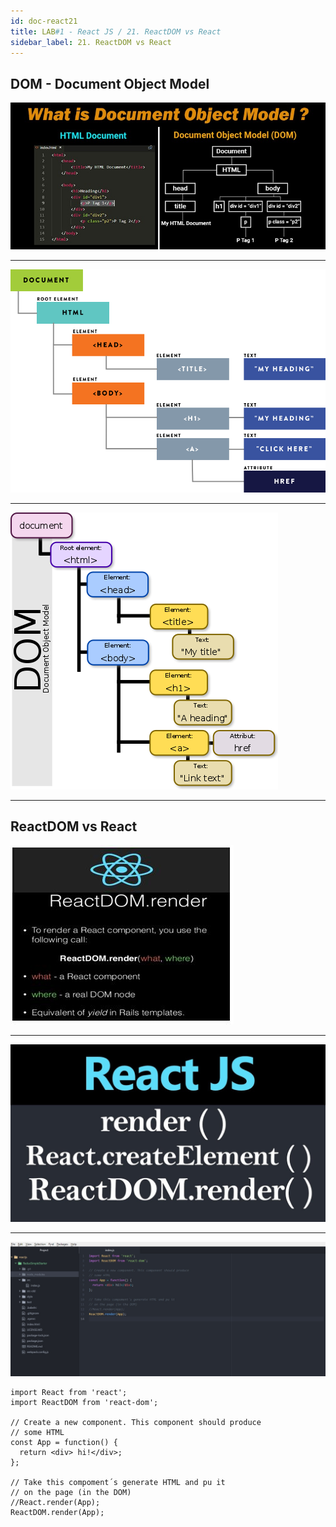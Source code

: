 ```yaml
---
id: doc-react21
title: LAB#1 - React JS / 21. ReactDOM vs React
sidebar_label: 21. ReactDOM vs React
---
```


## DOM - Document Object Model


![alt text](.\assets\React_Imagem8_1.jpg)


---



![alt text](.\assets\React_Imagem8_1.png)


---



![alt text](.\assets\React_Imagem8_2.png)


---

## ReactDOM vs React


![alt text](.\assets\React_Imagem8_2.jpg)


---

![alt text](.\assets\React_Imagem8_3.jpg)


---



![alt text](.\assets\React_Imagem8_4.jpg)



~~~
import React from 'react';
import ReactDOM from 'react-dom';

// Create a new component. This component should produce
// some HTML
const App = function() {
  return <div> hi!</div>;
};

// Take this compoment´s generate HTML and pu it
// on the page (in the DOM)
//React.render(App);
ReactDOM.render(App);

~~~